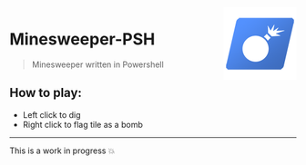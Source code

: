 <img src="Minesweeper-PSH_icon.png" align="right" />

# Minesweeper-PSH
> Minesweeper written in Powershell

## How to play:
* Left click to dig
* Right click to flag tile as a bomb

---

This is a work in progress 💥
